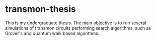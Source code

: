 # transmon-thesis
This is my undergraduate thesis. The main objective is to run several simulations of transmon circuits performing search algorithms, such as Grover's and quantum walk based algorithms.
